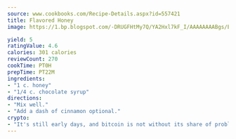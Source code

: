 ```yaml
---
source: www.cookbooks.com/Recipe-Details.aspx?id=557421
title: Flavored Honey
image: https://1.bp.blogspot.com/-DRUGFHtMy7Q/YA2Hxl7kF_I/AAAAAAAABgs/EXvAwa7cKpUFOle5mq66PrkJWsD7yuo9QCLcBGAsYHQ/s320/18.png

yield: 5
ratingValue: 4.6
calories: 301 calories
reviewCount: 270
cookTime: PT0H
prepTime: PT22M
ingredients:
- "1 c. honey"
- "1/4 c. chocolate syrup"
directions:
- "Mix well."
- "Add a dash of cinnamon optional."
crypto:
- "It's still early days, and bitcoin is not without its share of problems."
---
```


